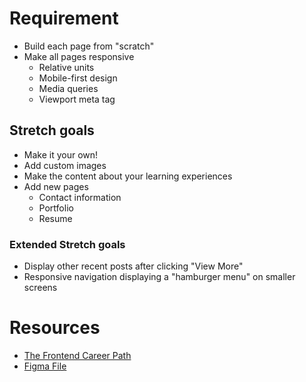 # Requirement
- Build each page from "scratch"
- Make all pages responsive
    - Relative units
    - Mobile-first design
    - Media queries
    - Viewport meta tag

## Stretch goals
- Make it your own!
- Add custom images
- Make the content about your learning experiences
- Add new pages
    - Contact information
    - Portfolio
    - Resume
    
### Extended Stretch goals
- Display other recent posts after clicking "View More"
- Responsive navigation displaying a "hamburger menu" on smaller screens

# Resources
- [The Frontend Career Path](https://scrimba.com/fullstack-path-c0fullstack)
- [Figma File](https://www.figma.com/design/hE5klIn1AEQ9XWZWmurs7y/Learning-Journal-Blog?node-id=0-1&p=f&t=hF3gwbFuaQWzAFA3-0)